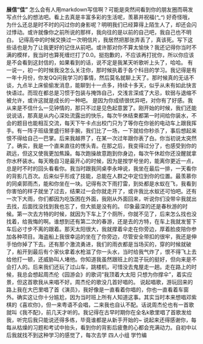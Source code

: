 __展信“佳”__
怎么会有人用markdown写信啊？可能是突然间看到你的朋友圈而萌发写点什么的想法吧。看上去真是丰富多彩的生活呢，羡慕并祝福(*^_^*)
好奇怪哦，为什么还总是时不时的闪过你的身影呢？明明我们已经算得上陌生人了，却还会闪过悸动。或许就像你之前所说的那样，我向往的是以前的自己吧，我自己也不明白。
记得高中的时候交换过一次明信片，我居然把那张弄丢了，真该死。写下这些话也是为了让我更好的记住从前吧。或许那对你不算太愉快？我还记得你当时不满的模样，我当时也算死缠烂打了0.0。挺抱歉的，不应该再打扰你，所以你应该是不会看到这封信的，如果看到的话，说不定是我某天听歌听上头了，哈哈。
有一说一，初一的时候我没怎么关注你，那时候执着于各个科目的学习。我记得是有一年十月份，你发QQ问我学习的事情，然后莫名就聊上天了。那时候真的无话不谈，九点半上床偷偷发消息，能聊到十一点多，持续十多天，似乎从未有如此快言快语过。而现在都总是习惯于包装与掩饰自己，交浅言深成了大忌，软弱与退缩不被允许，或许这就是成长的一种吧。
是因为你成绩很优异吧，对你有了好感。我从来是不信什么一见钟情的，那只不过是见色起意罢了。刚开始的时候，我们还能说说话，那真是从内心深处流露出的快乐，每次午休结束都第一时间给你装水，不会的题目也能相互交流，每天下午卡点出校门只为了等你在你爸的电动车上跟我挥手。有一阵子班级里盛行掰手腕，我们比了一场，一下就给你秒杀了，事后想起来恨不得给自己一巴掌。后来我越界了，在某一次过年跟你表了白。你当初说太突然了。确实，我是一个直来直往的愣头青。在那之后，我变得过分了，也感受到你的疏远，但这又使我更加焦躁。每次跑操故意跑到你身边，每次午休趁你还没醒就拿你水杯装水。每天晚自习是最开心的时候，因为是按学号坐的，能离你更近一点，总是时不时的回头看看你。我当时跟我同桌李永坤说，我坐在最后一排，一天看你的背影几百次。后来似乎形成了技能，总能在人群之中定位到你的位置。最羡慕你的同桌郭雨杰，能和你坐在一块。记得有次下雨打雷，到处都是水蚁在飞，我看到你害怕的样子就坐了过去，结果过一会你就走开了，或许我比水蚁还可怕吧。还有一次下大雨，你们都因为吃饭困在外面，我刚从外面回来，听说你们没带伞我就出去找，后面找没找到我也忘了，但大抵是没有的。
印象最深的还是春秋游的时候。第一次去方特的时候，就因为下车上了个厕所，你就不见了，后来怎么找也没找着，给我悔的啊。谁想到还有第二次的春游，还是去的方特，在车上我就发誓下车后必寸步不离的跟着。那天太阳很大，我就撑着伞走在你旁边，厚着脸皮陪你参加各种项目。海盗船上我很幸运的坐在了你旁边，尽管安全带扣的很牢，我还是伸手怕你掉了下去。还有那个激流勇进，我们的雨衣都是当场买的，穿的时候就破了，船开到最后有个家伙拿着水枪滋了你一头水，当时给我气炸了，恨不得飞上去给他打一顿，还威胁叫人堵他。你知道我虽然跟班上的混子玩的挺好，但向来是不会打人的。后来我们还玩了过山车，跳楼机，可惜没去鬼屋走一趟。走在路上的时候，我总会想起周杰伦《园游会》的歌词“我顶着大太阳 只想为你撑伞”，着实应景，但这首歌我从来唱不好。周杰伦的歌没几首好唱的。
说起唱歌，游玩回来的路上我在大巴里唱了首《演员》，我好像是一直看着你唱的，你也一直看着车窗外。确实这让你十分尴尬，因为当时班上所有人知道这事。其实当时本来想唱邓紫棋的《喜欢你》，但一来粤语不会唱，二来我也自认不配。话说周杰伦也有一首歌就叫《我不配》，前几天才听的。我记得在古早时期你在全名k歌里唱了首歌发给我，听完后我只能说还得多练，毕竟谁都是从新手开始的~
说起来还得感谢你，每每从枯燥的习题和考试中抬头，看到你的背影后疲惫的心都会充满动力。自初中以后我就找不到这种学习的感觉了，每次去学
四人小组
学竹编